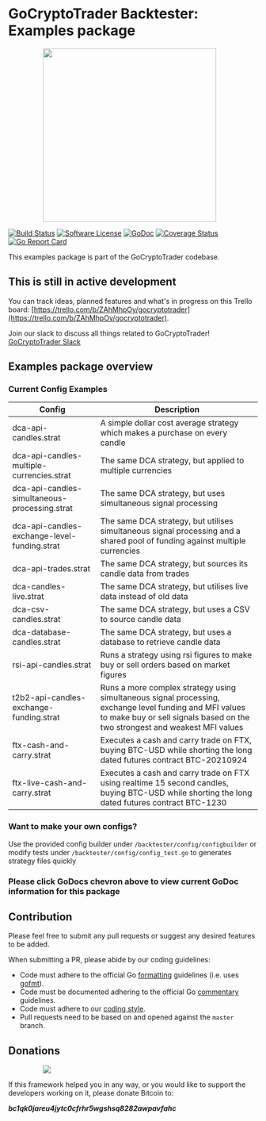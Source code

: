# GoCryptoTrader Backtester: Examples package

<img src="/backtester/common/backtester.png?raw=true" width="350px" height="350px" hspace="70">


[![Build Status](https://github.com/thrasher-corp/gocryptotrader/actions/workflows/tests.yml/badge.svg?branch=master)](https://github.com/thrasher-corp/gocryptotrader/actions/workflows/tests.yml)
[![Software License](https://img.shields.io/badge/License-MIT-orange.svg?style=flat-square)](https://github.com/thrasher-corp/gocryptotrader/blob/master/LICENSE)
[![GoDoc](https://godoc.org/github.com/thrasher-corp/gocryptotrader?status.svg)](https://godoc.org/github.com/thrasher-corp/gocryptotrader/backtester/config/examples)
[![Coverage Status](http://codecov.io/github/thrasher-corp/gocryptotrader/coverage.svg?branch=master)](http://codecov.io/github/thrasher-corp/gocryptotrader?branch=master)
[![Go Report Card](https://goreportcard.com/badge/github.com/thrasher-corp/gocryptotrader)](https://goreportcard.com/report/github.com/thrasher-corp/gocryptotrader)


This examples package is part of the GoCryptoTrader codebase.

## This is still in active development

You can track ideas, planned features and what's in progress on this Trello board: [https://trello.com/b/ZAhMhpOy/gocryptotrader](https://trello.com/b/ZAhMhpOy/gocryptotrader).

Join our slack to discuss all things related to GoCryptoTrader! [GoCryptoTrader Slack](https://join.slack.com/t/gocryptotrader/shared_invite/enQtNTQ5NDAxMjA2Mjc5LTc5ZDE1ZTNiOGM3ZGMyMmY1NTAxYWZhODE0MWM5N2JlZDk1NDU0YTViYzk4NTk3OTRiMDQzNGQ1YTc4YmRlMTk)

## Examples package overview

### Current Config Examples

| Config | Description |
| --- | ------ |
| dca-api-candles.strat | A simple dollar cost average strategy which makes a purchase on every candle |
| dca-api-candles-multiple-currencies.strat| The same DCA strategy, but applied to multiple currencies |
| dca-api-candles-simultaneous-processing.strat | The same DCA strategy, but uses simultaneous signal processing |
| dca-api-candles-exchange-level-funding.strat| The same DCA strategy, but utilises simultaneous signal processing and a shared pool of funding against multiple currencies |
| dca-api-trades.strat| The same DCA strategy, but sources its candle data from trades |
| dca-candles-live.strat| The same DCA strategy, but utilises live data instead of old data |
| dca-csv-candles.strat | The same DCA strategy, but uses a CSV to source candle data |
| dca-database-candles.strat | The same DCA strategy, but uses a database to retrieve candle data |
| rsi-api-candles.strat | Runs a strategy using rsi figures to make buy or sell orders based on market figures |
| t2b2-api-candles-exchange-funding.strat | Runs a more complex strategy using simultaneous signal processing, exchange level funding and MFI values to make buy or sell signals based on the two strongest and weakest MFI values |
| ftx-cash-and-carry.strat | Executes a cash and carry trade on FTX, buying BTC-USD while shorting the long dated futures contract BTC-20210924 |
| ftx-live-cash-and-carry.strat | Executes a cash and carry trade on FTX using realtime 15 second candles, buying BTC-USD while shorting the long dated futures contract BTC-1230 |

### Want to make your own configs?
Use the provided config builder under `/backtester/config/configbuilder` or modify tests under `/backtester/config/config_test.go` to generates strategy files quickly

### Please click GoDocs chevron above to view current GoDoc information for this package

## Contribution

Please feel free to submit any pull requests or suggest any desired features to be added.

When submitting a PR, please abide by our coding guidelines:

+ Code must adhere to the official Go [formatting](https://golang.org/doc/effective_go.html#formatting) guidelines (i.e. uses [gofmt](https://golang.org/cmd/gofmt/)).
+ Code must be documented adhering to the official Go [commentary](https://golang.org/doc/effective_go.html#commentary) guidelines.
+ Code must adhere to our [coding style](https://github.com/thrasher-corp/gocryptotrader/blob/master/doc/coding_style.md).
+ Pull requests need to be based on and opened against the `master` branch.

## Donations

<img src="https://github.com/thrasher-corp/gocryptotrader/blob/master/web/src/assets/donate.png?raw=true" hspace="70">

If this framework helped you in any way, or you would like to support the developers working on it, please donate Bitcoin to:

***bc1qk0jareu4jytc0cfrhr5wgshsq8282awpavfahc***
